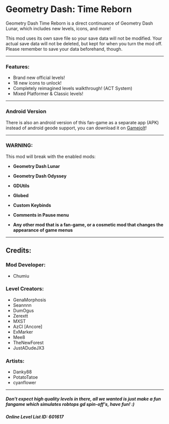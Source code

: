 # Geometry Dash: <cg>Time Reborn</c>

Geometry Dash <cg>Time Reborn</c> is a direct continuance of Geometry Dash <cj>Lunar</c>, which includes new levels, icons, and more!

This mod uses its own save file so your save data will not be modified. Your actual save data will not be deleted, but kept for when you turn the mod off. <cr>Please remember to save your data beforehand, though.</c>


---
### **Features**:

- Brand new official levels!
- 18 new icons to unlock!
- Completely reimagined levels walkthrough! (ACT System)
- Mixed Platformer & Classic levels!

---
### **Android Version**
There is also an android version of this fan-game as a separate app (APK) instead of android geode support, you can download it on [Gamejolt](https://gamejolt.com/games/timereborn/908956)!

---
### **<cr>WARNING:</c>**

This mod will break with the enabled mods:

- **Geometry Dash Lunar**
- **Geometry Dash Odyssey**
- **GDUtils**
- **Globed**
- **Custom Keybinds**
- **Comments in Pause menu**

- **Any other mod that is a fan-game, or a cosmetic mod that changes the appearance of game menus**
---
## **Credits**:


### <cy>Mod Developer</c>: 

- Chumiu

### <cg>Level Creators</c>:

- GenaMorphosis
- Seannnn
- DumOgus
- Zerextt
- MXST
- AzCl [Ancore]
- ExMarker
- Mee8
- TheNewForest
- JustADudeJX3

### <cj>Artists</c>:

- Danky88
- PotatoTatoe
- cyanflower

---

##### <cb>Don't expect high quality levels in there, all we wanted is just make a fun fangame which simulates robtops gd spin-off's, have fun! :)</c>
##### <cj>Online Level List ID: 601617</c>
